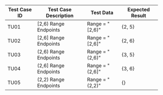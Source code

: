| **Test Case ID** | **Test Case Description** | **Test Data** | **Expected Result** |
|---|---|---|---|
| TU01 | [2,6) Range Endpoints | Range = "[2,6)" | {2, 5} |
| TU02 | [2,6] Range Endpoints | Range = "[2,6]" | {2, 6} |
| TU03 | (2,6) Range Endpoints | Range = "(2,6)" | {3, 5} |
| TU04 | (2,6] Range Endpoints | Range = "(2,6]" | {3, 6} |
| TU05 | (2,2) Range Endpoints | Range = "(2,2)" | {} |